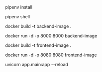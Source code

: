 pipenv install




pipenv shell


docker build -t backend-image .


docker run -d -p 8000:8000 backend-image


docker build -t frontend-image .


docker run -d -p 8080:8080 frontend-image



uvicorn app.main:app --reload
